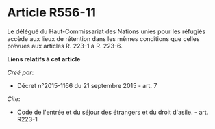 # Article R556-11

Le délégué du Haut-Commissariat des Nations unies pour les réfugiés accède aux lieux de rétention dans les mêmes conditions
que celles prévues aux articles R. 223-1 à R. 223-6.

**Liens relatifs à cet article**

_Créé par_:

  - Décret n°2015-1166 du 21 septembre 2015 - art. 7

_Cite_:

  - Code de l'entrée et du séjour des étrangers et du droit d'asile. - art. R223-1
